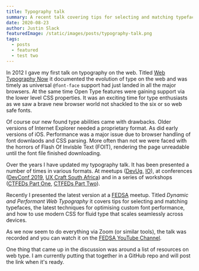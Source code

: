 ```yaml
---
title: Typography talk
summary: A recent talk covering tips for selecting and matching typefaces, the latest techniques for optimising custom font performance, and how to use modern CSS for fluid type that scales seamlessly across devices.
date: 2020-08-23
author: Justin Slack
featuredImage: /static/images/posts/typography-talk.png
tags:
  - posts
  - featured
  - test two
---
```


In 2012 I gave my first talk on typography on the web. Titled [Web Typography Now](https://www.meetup.com/fedsa-community/events/125756342/) it documented the evolution of type on the web and was timely as universal `@font-face` support had just landed in all the major browsers. At the same time Open Type features were gaining support via the lower level CSS properties. It was an exciting time for type enthusiasts as we saw a brave new browser world not shackled to the six or so web safe fonts.

Of course our new found type abilities came with drawbacks. Older versions of Internet Explorer needed a proprietary format. As did early versions of iOS. Performance was a major issue due to browser handling of font downlaods and CSS parsing. More often than not we were faced with the horrors of Flash Of Invisble Text (FOIT), rendering the page unreadable until the font file finished downloading. 

Over the years I have updated my typography talk. It has been presented a number of times in various formats. At meetups ([DevUg](https://www.meetup.com/DeveloperUG/events/jvwktqyzhbkc/), [IO](https://www.meetup.com/IO-Powwow/events/253848086/)), at conferences ([DevConf 2019](https://www.youtube.com/watch?v=PKwkFLOrWck), [UX Craft South Africa](https://www.youtube.com/watch?v=NdDmnugTlpY)) and in a series of workshops ([CTFEDs Part One](https://www.meetup.com/fedsa-community/events/233707890/), [CTFEDs Part Two](https://www.meetup.com/fedsa-community/events/235901778/)). 

Recently I presented the latest version at a [FEDSA](https://www.meetup.com/fedsa-community/events/271347286/) meetup. Titled *Dynamic and Performant Web Typography* it covers tips for selecting and matching typefaces, the latest techniques for optimising custom font performance, and how to use modern CSS for fluid type that scales seamlessly across devices.

As we now seem to do everything via Zoom (or similar tools), the talk was recorded and you can watch it on the [FEDSA YouTube Channel](https://www.youtube.com/watch?v=9ckzkm3VNFU).

One thing that came up in the discussion was around a list of resources on web type. I am currently putting that together in a GitHub repo and will post the link when it's ready.